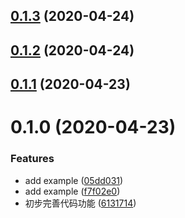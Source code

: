 ## [0.1.3](https://github.com/felibs/reqeust/compare/v0.1.2...v0.1.3) (2020-04-24)



## [0.1.2](https://github.com/felibs/reqeust/compare/v0.1.1...v0.1.2) (2020-04-24)



## [0.1.1](https://github.com/felibs/reqeust/compare/v0.1.0...v0.1.1) (2020-04-23)



# 0.1.0 (2020-04-23)


### Features

* add example ([05dd031](https://github.com/felibs/reqeust/commit/05dd03115bea53c384c8bcac13f351aa9c3a4ef0))
* add example ([f7f02e0](https://github.com/felibs/reqeust/commit/f7f02e0bf9d0df57e3a7975dd57e924bebedab60))
* 初步完善代码功能 ([6131714](https://github.com/felibs/reqeust/commit/61317141fa3bb4e3a06595218427d00a55f9166f))



